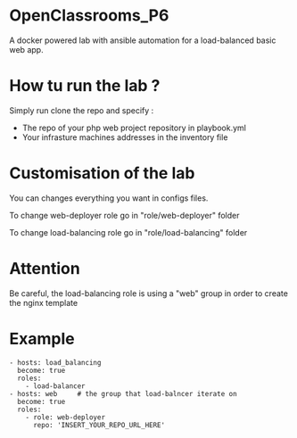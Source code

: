 # OpenClassrooms_P6
A docker powered lab with ansible automation for a load-balanced basic web app.


# How tu run the lab ?
Simply run clone the repo and specify :
- The repo of your php web project repository in playbook.yml
- Your infrasture machines addresses in the inventory file


# Customisation of the lab
You can changes everything you want in configs files.

To change web-deployer role go in "role/web-deployer" folder

To change load-balancing role go in "role/load-balancing" folder

# Attention

Be careful, the load-balancing role is using a "web" group in order to create the nginx template

# Example
```
- hosts: load_balancing
  become: true
  roles:
    - load-balancer
- hosts: web     # the group that load-balncer iterate on
  become: true
  roles:
    - role: web-deployer
      repo: 'INSERT_YOUR_REPO_URL_HERE'
```
